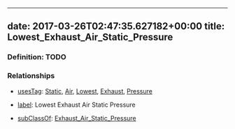 
---
date: 2017-03-26T02:47:35.627182+00:00
title: Lowest_Exhaust_Air_Static_Pressure
---
### Definition: TODO

### Relationships

* [usesTag](https://brickschema.org/schema/1.0/BrickFrame#usesTag): [Static](https://brickschema.org/schema/1.0/BrickTag#Static), [Air](https://brickschema.org/schema/1.0/BrickTag#Air), [Lowest](https://brickschema.org/schema/1.0/BrickTag#Lowest), [Exhaust](https://brickschema.org/schema/1.0/BrickTag#Exhaust), [Pressure](https://brickschema.org/schema/1.0/BrickTag#Pressure)

* [label](http://www.w3.org/2000/01/rdf-schema#label): Lowest Exhaust Air Static Pressure

* [subClassOf](http://www.w3.org/2000/01/rdf-schema#subClassOf): [Exhaust_Air_Static_Pressure](https://brickschema.org/schema/1.0/Brick#Exhaust_Air_Static_Pressure)
